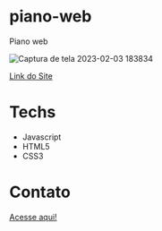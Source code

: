 # piano-web
 Piano web

![Captura de tela 2023-02-03 183834](https://user-images.githubusercontent.com/106001465/216715786-c288ee26-d1b8-438d-bb4c-8f6f7cb2fb5c.png)

<a href="https://henriquecorsi.github.io/piano-web/">Link do Site</a>

# Techs
- Javascript
- HTML5
- CSS3

# Contato
<a href="https://henriquecorsi.github.io/portfolio/">Acesse aqui!</a>



